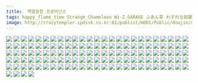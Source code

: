 ```yaml
---
title:  핵열융합 프로미넌스
tags: happy_flame_time Strange_Chameleon Wi-Z_GARAGE ふあん亭 わすれな部屋 ギガメーカー ナナシノ十字星団 メラガル 蒼空市場 鵺箱 장르:개그 장르:시리어스 캐릭터:마리사 캐릭터:사토리 캐릭터:스와코 캐릭터:오린 캐릭터:우츠호 캐릭터:카나코 水鏡ひより、氷坂透 합동인지
image: http://crazytempler.ipdisk.co.kr:81/publist/HDD1/Public/doujin/ghap/5954/001.jpg
---
```

<img src="http://crazytempler.ipdisk.co.kr:81/publist/HDD1/Public/doujin/ghap/5954/001.jpg">
<img src="http://crazytempler.ipdisk.co.kr:81/publist/HDD1/Public/doujin/ghap/5954/002.jpg">
<img src="http://crazytempler.ipdisk.co.kr:81/publist/HDD1/Public/doujin/ghap/5954/003.jpg">
<img src="http://crazytempler.ipdisk.co.kr:81/publist/HDD1/Public/doujin/ghap/5954/004.jpg">
<img src="http://crazytempler.ipdisk.co.kr:81/publist/HDD1/Public/doujin/ghap/5954/005.jpg">
<img src="http://crazytempler.ipdisk.co.kr:81/publist/HDD1/Public/doujin/ghap/5954/006.jpg">
<img src="http://crazytempler.ipdisk.co.kr:81/publist/HDD1/Public/doujin/ghap/5954/007.jpg">
<img src="http://crazytempler.ipdisk.co.kr:81/publist/HDD1/Public/doujin/ghap/5954/008.jpg">
<img src="http://crazytempler.ipdisk.co.kr:81/publist/HDD1/Public/doujin/ghap/5954/009.jpg">
<img src="http://crazytempler.ipdisk.co.kr:81/publist/HDD1/Public/doujin/ghap/5954/010.jpg">
<img src="http://crazytempler.ipdisk.co.kr:81/publist/HDD1/Public/doujin/ghap/5954/011.jpg">
<img src="http://crazytempler.ipdisk.co.kr:81/publist/HDD1/Public/doujin/ghap/5954/012.jpg">
<img src="http://crazytempler.ipdisk.co.kr:81/publist/HDD1/Public/doujin/ghap/5954/013.jpg">
<img src="http://crazytempler.ipdisk.co.kr:81/publist/HDD1/Public/doujin/ghap/5954/014.jpg">
<img src="http://crazytempler.ipdisk.co.kr:81/publist/HDD1/Public/doujin/ghap/5954/015.jpg">
<img src="http://crazytempler.ipdisk.co.kr:81/publist/HDD1/Public/doujin/ghap/5954/016.jpg">
<img src="http://crazytempler.ipdisk.co.kr:81/publist/HDD1/Public/doujin/ghap/5954/017.jpg">
<img src="http://crazytempler.ipdisk.co.kr:81/publist/HDD1/Public/doujin/ghap/5954/018.jpg">
<img src="http://crazytempler.ipdisk.co.kr:81/publist/HDD1/Public/doujin/ghap/5954/019.jpg">
<img src="http://crazytempler.ipdisk.co.kr:81/publist/HDD1/Public/doujin/ghap/5954/020.jpg">
<img src="http://crazytempler.ipdisk.co.kr:81/publist/HDD1/Public/doujin/ghap/5954/021.jpg">
<img src="http://crazytempler.ipdisk.co.kr:81/publist/HDD1/Public/doujin/ghap/5954/022.jpg">
<img src="http://crazytempler.ipdisk.co.kr:81/publist/HDD1/Public/doujin/ghap/5954/023.jpg">
<img src="http://crazytempler.ipdisk.co.kr:81/publist/HDD1/Public/doujin/ghap/5954/024.jpg">
<img src="http://crazytempler.ipdisk.co.kr:81/publist/HDD1/Public/doujin/ghap/5954/025.jpg">
<img src="http://crazytempler.ipdisk.co.kr:81/publist/HDD1/Public/doujin/ghap/5954/026.jpg">
<img src="http://crazytempler.ipdisk.co.kr:81/publist/HDD1/Public/doujin/ghap/5954/027.jpg">
<img src="http://crazytempler.ipdisk.co.kr:81/publist/HDD1/Public/doujin/ghap/5954/028.jpg">
<img src="http://crazytempler.ipdisk.co.kr:81/publist/HDD1/Public/doujin/ghap/5954/029.jpg">
<img src="http://crazytempler.ipdisk.co.kr:81/publist/HDD1/Public/doujin/ghap/5954/030.jpg">
<img src="http://crazytempler.ipdisk.co.kr:81/publist/HDD1/Public/doujin/ghap/5954/031.jpg">
<img src="http://crazytempler.ipdisk.co.kr:81/publist/HDD1/Public/doujin/ghap/5954/032.jpg">
<img src="http://crazytempler.ipdisk.co.kr:81/publist/HDD1/Public/doujin/ghap/5954/033.jpg">
<img src="http://crazytempler.ipdisk.co.kr:81/publist/HDD1/Public/doujin/ghap/5954/034.jpg">
<img src="http://crazytempler.ipdisk.co.kr:81/publist/HDD1/Public/doujin/ghap/5954/035.jpg">
<img src="http://crazytempler.ipdisk.co.kr:81/publist/HDD1/Public/doujin/ghap/5954/036.jpg">
<img src="http://crazytempler.ipdisk.co.kr:81/publist/HDD1/Public/doujin/ghap/5954/037.jpg">
<img src="http://crazytempler.ipdisk.co.kr:81/publist/HDD1/Public/doujin/ghap/5954/038.jpg">
<img src="http://crazytempler.ipdisk.co.kr:81/publist/HDD1/Public/doujin/ghap/5954/039.jpg">
<img src="http://crazytempler.ipdisk.co.kr:81/publist/HDD1/Public/doujin/ghap/5954/040.jpg">
<img src="http://crazytempler.ipdisk.co.kr:81/publist/HDD1/Public/doujin/ghap/5954/041.jpg">
<img src="http://crazytempler.ipdisk.co.kr:81/publist/HDD1/Public/doujin/ghap/5954/042.jpg">
<img src="http://crazytempler.ipdisk.co.kr:81/publist/HDD1/Public/doujin/ghap/5954/043.jpg">
<img src="http://crazytempler.ipdisk.co.kr:81/publist/HDD1/Public/doujin/ghap/5954/044.jpg">
<img src="http://crazytempler.ipdisk.co.kr:81/publist/HDD1/Public/doujin/ghap/5954/045.jpg">
<img src="http://crazytempler.ipdisk.co.kr:81/publist/HDD1/Public/doujin/ghap/5954/046.jpg">
<img src="http://crazytempler.ipdisk.co.kr:81/publist/HDD1/Public/doujin/ghap/5954/047.jpg">
<img src="http://crazytempler.ipdisk.co.kr:81/publist/HDD1/Public/doujin/ghap/5954/048.jpg">
<img src="http://crazytempler.ipdisk.co.kr:81/publist/HDD1/Public/doujin/ghap/5954/049.jpg">
<img src="http://crazytempler.ipdisk.co.kr:81/publist/HDD1/Public/doujin/ghap/5954/050.jpg">
<img src="http://crazytempler.ipdisk.co.kr:81/publist/HDD1/Public/doujin/ghap/5954/051.jpg">
<img src="http://crazytempler.ipdisk.co.kr:81/publist/HDD1/Public/doujin/ghap/5954/052.jpg">
<img src="http://crazytempler.ipdisk.co.kr:81/publist/HDD1/Public/doujin/ghap/5954/053.jpg">
<img src="http://crazytempler.ipdisk.co.kr:81/publist/HDD1/Public/doujin/ghap/5954/054.jpg">
<img src="http://crazytempler.ipdisk.co.kr:81/publist/HDD1/Public/doujin/ghap/5954/055.jpg">
<img src="http://crazytempler.ipdisk.co.kr:81/publist/HDD1/Public/doujin/ghap/5954/056.jpg">
<img src="http://crazytempler.ipdisk.co.kr:81/publist/HDD1/Public/doujin/ghap/5954/057.jpg">
<img src="http://crazytempler.ipdisk.co.kr:81/publist/HDD1/Public/doujin/ghap/5954/058.jpg">
<img src="http://crazytempler.ipdisk.co.kr:81/publist/HDD1/Public/doujin/ghap/5954/059.jpg">
<img src="http://crazytempler.ipdisk.co.kr:81/publist/HDD1/Public/doujin/ghap/5954/060.jpg">
<img src="http://crazytempler.ipdisk.co.kr:81/publist/HDD1/Public/doujin/ghap/5954/061.jpg">
<img src="http://crazytempler.ipdisk.co.kr:81/publist/HDD1/Public/doujin/ghap/5954/062.jpg">
<img src="http://crazytempler.ipdisk.co.kr:81/publist/HDD1/Public/doujin/ghap/5954/063.jpg">
<img src="http://crazytempler.ipdisk.co.kr:81/publist/HDD1/Public/doujin/ghap/5954/064.jpg">
<img src="http://crazytempler.ipdisk.co.kr:81/publist/HDD1/Public/doujin/ghap/5954/065.jpg">
<img src="http://crazytempler.ipdisk.co.kr:81/publist/HDD1/Public/doujin/ghap/5954/066.jpg">
<img src="http://crazytempler.ipdisk.co.kr:81/publist/HDD1/Public/doujin/ghap/5954/067.jpg">
<img src="http://crazytempler.ipdisk.co.kr:81/publist/HDD1/Public/doujin/ghap/5954/068.jpg">
<img src="http://crazytempler.ipdisk.co.kr:81/publist/HDD1/Public/doujin/ghap/5954/069.jpg">
<img src="http://crazytempler.ipdisk.co.kr:81/publist/HDD1/Public/doujin/ghap/5954/070.jpg">
<img src="http://crazytempler.ipdisk.co.kr:81/publist/HDD1/Public/doujin/ghap/5954/071.jpg">
<img src="http://crazytempler.ipdisk.co.kr:81/publist/HDD1/Public/doujin/ghap/5954/072.jpg">
<img src="http://crazytempler.ipdisk.co.kr:81/publist/HDD1/Public/doujin/ghap/5954/073.jpg">
<img src="http://crazytempler.ipdisk.co.kr:81/publist/HDD1/Public/doujin/ghap/5954/074.jpg">
<img src="http://crazytempler.ipdisk.co.kr:81/publist/HDD1/Public/doujin/ghap/5954/075.jpg">
<img src="http://crazytempler.ipdisk.co.kr:81/publist/HDD1/Public/doujin/ghap/5954/076.jpg">
<img src="http://crazytempler.ipdisk.co.kr:81/publist/HDD1/Public/doujin/ghap/5954/077.jpg">
<img src="http://crazytempler.ipdisk.co.kr:81/publist/HDD1/Public/doujin/ghap/5954/078.jpg">
<img src="http://crazytempler.ipdisk.co.kr:81/publist/HDD1/Public/doujin/ghap/5954/079.jpg">
<img src="http://crazytempler.ipdisk.co.kr:81/publist/HDD1/Public/doujin/ghap/5954/080.jpg">
<img src="http://crazytempler.ipdisk.co.kr:81/publist/HDD1/Public/doujin/ghap/5954/081.jpg">
<img src="http://crazytempler.ipdisk.co.kr:81/publist/HDD1/Public/doujin/ghap/5954/082.jpg">
<img src="http://crazytempler.ipdisk.co.kr:81/publist/HDD1/Public/doujin/ghap/5954/083.jpg">
<img src="http://crazytempler.ipdisk.co.kr:81/publist/HDD1/Public/doujin/ghap/5954/084.jpg">
<img src="http://crazytempler.ipdisk.co.kr:81/publist/HDD1/Public/doujin/ghap/5954/085.jpg">
<img src="http://crazytempler.ipdisk.co.kr:81/publist/HDD1/Public/doujin/ghap/5954/086.jpg">
<img src="http://crazytempler.ipdisk.co.kr:81/publist/HDD1/Public/doujin/ghap/5954/087.jpg">
<img src="http://crazytempler.ipdisk.co.kr:81/publist/HDD1/Public/doujin/ghap/5954/088.jpg">
<img src="http://crazytempler.ipdisk.co.kr:81/publist/HDD1/Public/doujin/ghap/5954/089.jpg">
<img src="http://crazytempler.ipdisk.co.kr:81/publist/HDD1/Public/doujin/ghap/5954/090.jpg">
<img src="http://crazytempler.ipdisk.co.kr:81/publist/HDD1/Public/doujin/ghap/5954/091.jpg">
<img src="http://crazytempler.ipdisk.co.kr:81/publist/HDD1/Public/doujin/ghap/5954/092.jpg">
<img src="http://crazytempler.ipdisk.co.kr:81/publist/HDD1/Public/doujin/ghap/5954/093.jpg">
<img src="http://crazytempler.ipdisk.co.kr:81/publist/HDD1/Public/doujin/ghap/5954/094.jpg">
<img src="http://crazytempler.ipdisk.co.kr:81/publist/HDD1/Public/doujin/ghap/5954/095.jpg">
<img src="http://crazytempler.ipdisk.co.kr:81/publist/HDD1/Public/doujin/ghap/5954/096.jpg">
<img src="http://crazytempler.ipdisk.co.kr:81/publist/HDD1/Public/doujin/ghap/5954/097.jpg">
<img src="http://crazytempler.ipdisk.co.kr:81/publist/HDD1/Public/doujin/ghap/5954/098.jpg">
<img src="http://crazytempler.ipdisk.co.kr:81/publist/HDD1/Public/doujin/ghap/5954/099.jpg">
<img src="http://crazytempler.ipdisk.co.kr:81/publist/HDD1/Public/doujin/ghap/5954/100.jpg">
<img src="http://crazytempler.ipdisk.co.kr:81/publist/HDD1/Public/doujin/ghap/5954/101.jpg">
<img src="http://crazytempler.ipdisk.co.kr:81/publist/HDD1/Public/doujin/ghap/5954/102.jpg">
<img src="http://crazytempler.ipdisk.co.kr:81/publist/HDD1/Public/doujin/ghap/5954/103.jpg">
<img src="http://crazytempler.ipdisk.co.kr:81/publist/HDD1/Public/doujin/ghap/5954/104.jpg">
<img src="http://crazytempler.ipdisk.co.kr:81/publist/HDD1/Public/doujin/ghap/5954/105.jpg">
<img src="http://crazytempler.ipdisk.co.kr:81/publist/HDD1/Public/doujin/ghap/5954/106.jpg">
<img src="http://crazytempler.ipdisk.co.kr:81/publist/HDD1/Public/doujin/ghap/5954/107.jpg">
<img src="http://crazytempler.ipdisk.co.kr:81/publist/HDD1/Public/doujin/ghap/5954/108.jpg">
<img src="http://crazytempler.ipdisk.co.kr:81/publist/HDD1/Public/doujin/ghap/5954/109.jpg">
<img src="http://crazytempler.ipdisk.co.kr:81/publist/HDD1/Public/doujin/ghap/5954/110.jpg">
<img src="http://crazytempler.ipdisk.co.kr:81/publist/HDD1/Public/doujin/ghap/5954/111.jpg">
<img src="http://crazytempler.ipdisk.co.kr:81/publist/HDD1/Public/doujin/ghap/5954/112.jpg">
<img src="http://crazytempler.ipdisk.co.kr:81/publist/HDD1/Public/doujin/ghap/5954/113.jpg">
<img src="http://crazytempler.ipdisk.co.kr:81/publist/HDD1/Public/doujin/ghap/5954/114.jpg">
<img src="http://crazytempler.ipdisk.co.kr:81/publist/HDD1/Public/doujin/ghap/5954/115.jpg">
<img src="http://crazytempler.ipdisk.co.kr:81/publist/HDD1/Public/doujin/ghap/5954/116.jpg">
<img src="http://crazytempler.ipdisk.co.kr:81/publist/HDD1/Public/doujin/ghap/5954/117.jpg">
<img src="http://crazytempler.ipdisk.co.kr:81/publist/HDD1/Public/doujin/ghap/5954/118.jpg">
<img src="http://crazytempler.ipdisk.co.kr:81/publist/HDD1/Public/doujin/ghap/5954/119.jpg">
<img src="http://crazytempler.ipdisk.co.kr:81/publist/HDD1/Public/doujin/ghap/5954/120.jpg">
<img src="http://crazytempler.ipdisk.co.kr:81/publist/HDD1/Public/doujin/ghap/5954/121.jpg">
<img src="http://crazytempler.ipdisk.co.kr:81/publist/HDD1/Public/doujin/ghap/5954/122.jpg">
<img src="http://crazytempler.ipdisk.co.kr:81/publist/HDD1/Public/doujin/ghap/5954/123.jpg">
<img src="http://crazytempler.ipdisk.co.kr:81/publist/HDD1/Public/doujin/ghap/5954/124.jpg">
<img src="http://crazytempler.ipdisk.co.kr:81/publist/HDD1/Public/doujin/ghap/5954/125.jpg">
<img src="http://crazytempler.ipdisk.co.kr:81/publist/HDD1/Public/doujin/ghap/5954/126.jpg">
<img src="http://crazytempler.ipdisk.co.kr:81/publist/HDD1/Public/doujin/ghap/5954/127.jpg">
<img src="http://crazytempler.ipdisk.co.kr:81/publist/HDD1/Public/doujin/ghap/5954/128.jpg">
<img src="http://crazytempler.ipdisk.co.kr:81/publist/HDD1/Public/doujin/ghap/5954/129.jpg">

